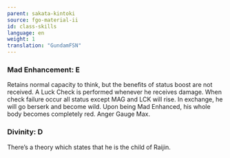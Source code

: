 ```yaml
---
parent: sakata-kintoki
source: fgo-material-ii
id: class-skills
language: en
weight: 1
translation: "GundamFSN"
---
```


### Mad Enhancement: E

Retains normal capacity to think, but the benefits of status boost are not received.
A Luck Check is performed whenever he receives damage.
When check failure occur all status except MAG and LCK will rise. In exchange, he will go berserk and become wild.
Upon being Mad Enhanced, his whole body becomes completely red. Anger Gauge Max.

### Divinity: D

There’s a theory which states that he is the child of Raijin.
